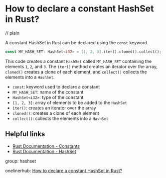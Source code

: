 # How to declare a constant HashSet in Rust?
// plain

A constant HashSet in Rust can be declared using the `const` keyword.

```rust
const MY_HASH_SET: HashSet<i32> = [1, 2, 3].iter().cloned().collect();
```

This code creates a constant `HashSet` called `MY_HASH_SET` containing the elements `1`, `2`, and `3`. The `iter()` method creates an iterator over the array, `cloned()` creates a clone of each element, and `collect()` collects the elements into a `HashSet`.

- `const`: keyword used to declare a constant
- `MY_HASH_SET`: name of the constant
- `HashSet<i32>`: type of the constant
- `[1, 2, 3]`: array of elements to be added to the `HashSet`
- `iter()`: creates an iterator over the array
- `cloned()`: creates a clone of each element
- `collect()`: collects the elements into a `HashSet`

## Helpful links
- [Rust Documentation - Constants](https://doc.rust-lang.org/book/ch03-01-variables-and-mutability.html#differences-between-variables-and-constants)
- [Rust Documentation - HashSet](https://doc.rust-lang.org/std/collections/struct.HashSet.html)

group: hashset

onelinerhub: [How to declare a constant HashSet in Rust?](https://onelinerhub.com/rust/how-to-declare-a-constant-hashset-in-rust)